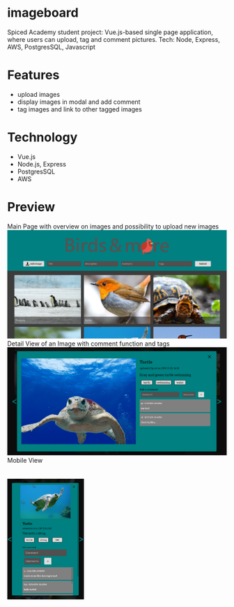 # imageboard
Spiced Academy student project: Vue.js-based single page application, where users can upload, tag and comment pictures. Tech: Node, Express, AWS, PostgresSQL, Javascript

# Features

- upload images
- display images in modal and add comment
- tag images and link to other tagged images  

# Technology
- Vue.js
- Node.js, Express
- PostgresSQL
- AWS
  
# Preview
Main Page with overview on images and possibility to upload new images
<br><img src="/public/img/imageboard_overview.jpg" />
<br>Detail View of an Image with comment function and tags 
<br><img src="/public/img/imageboard_modal.png" />
<br>Mobile View
<br><br>
<br><img src="/public/img/imageboard_mobile.png" width="35%"/>


